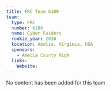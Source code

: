 ```yaml
---
title: FRC Team 6189
team:
  type: FRC
  number: 6189
  name: Cyber Raiders
  rookie_year: 2016
  location: Amelia, Virginia, USA
  sponsors:
    - Amelia County High
  links:
    Website: 
---
```

No content has been added for this team